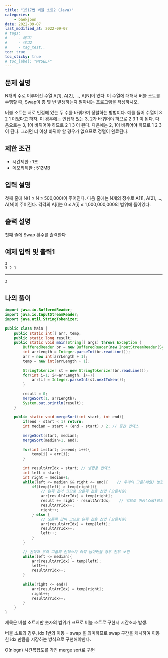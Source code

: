 ```yaml
---
title: "1517번 버블 소트2 (Java)"
categories: 
    - baekjoon
date: 2022-09-07
last_modified_at: 2022-09-07
# tags:
#     - 태그1
#     - 태그2
#     - tag_test..
toc: true
toc_sticky: true
# toc_label: "MYSELF"
---
```

## 문제 설명

N개의 수로 이루어진 수열 A[1], A[2], …, A[N]이 있다. 이 수열에 대해서 버블 소트를 수행할 때, Swap이 총 몇 번 발생하는지 알아내는 프로그램을 작성하시오.

버블 소트는 서로 인접해 있는 두 수를 바꿔가며 정렬하는 방법이다. 예를 들어 수열이 3 2 1 이었다고 하자. 이 경우에는 인접해 있는 3, 2가 바뀌어야 하므로 2 3 1 이 된다. 다음으로는 3, 1이 바뀌어야 하므로 2 1 3 이 된다. 다음에는 2, 1이 바뀌어야 하므로 1 2 3 이 된다. 그러면 더 이상 바꿔야 할 경우가 없으므로 정렬이 완료된다.

## 제한 조건

- 시간제한 : 1초
- 메모리제한 : 512MB

## 입력 설명

첫째 줄에 N(1 ≤ N ≤ 500,000)이 주어진다. 다음 줄에는 N개의 정수로 A[1], A[2], …, A[N]이 주어진다. 각각의 A[i]는 0 ≤ A[i] ≤ 1,000,000,000의 범위에 들어있다.

## 출력 설명

첫째 줄에 Swap 횟수를 출력한다

## 예제 입력 및 출력1

    3
    3 2 1
<hr>

    3

## 나의 풀이

```java
import java.io.BufferedReader;
import java.io.InputStreamReader;
import java.util.StringTokenizer;

public class Main {
    public static int[] arr, temp;
    public static long result;
    public static void main(String[] args) throws Exception {
        BufferedReader br = new BufferedReader(new InputStreamReader(System.in));
        int arrLength = Integer.parseInt(br.readLine());
        arr = new int[arrLength + 1];
        temp = new int[arrLength + 1];
        
        StringTokenizer st = new StringTokenizer(br.readLine());
        for(int i=1; i<=arrLength; i++){
            arr[i] = Integer.parseInt(st.nextToken());
        }
        
        result = 0;
        mergeSort(1, arrLength);
        System.out.println(result);
    }
    
    public static void mergeSort(int start, int end){
        if(end - start < 1) return;
        int median = start + (end - start) / 2; // 중간 인덱스
        
        mergeSort(start, median);
        mergeSort(median+1, end);
        
        for(int i=start; i<=end; i++){
            temp[i] = arr[i];
        }
        
        int resultArrIdx = start; // 병합용 인덱스
        int left = start;
        int right = median+1;
        while(left <= median && right <= end){    // 두개의 그룹(배열) 병합
            if(temp[left] > temp[right]){
                // 왼쪽 값이 크므로 오른쪽 값을 삽입 (오름차순)
                arr[resultArrIdx] = temp[right];
                result += right - resultArrIdx;    // 앞으로 이동(스왑)했으므로 이동한 idx 만큼 결과에 추가
                resultArrIdx++;
                right++;
            } else {
                // 오른쪽 값이 크므로 왼쪽 값을 삽입 (오름차순)
                arr[resultArrIdx] = temp[left];
                resultArrIdx++;
                left++;
            }
        }
        
        // 왼쪽과 우측 그룹의 인덱스가 아직 남아있을 경우 전부 소진
        while(left <= median){
            arr[resultArrIdx] = temp[left];
            left++;
            resultArrIdx++;
        }
    
        while(right <= end){
            arr[resultArrIdx] = temp[right];
            right++;
            resultArrIdx++;
        }
    }
}
```

제목은 버블 소트지만 숫자의 범위가 크므로 버블 소트로 구현시 시간초과 발생.

버블 소트의 경우, idx 1번의 이동 = swap 을 의미하므로 swap 구간을 캐치하여 이동한 idx 만큼을 저장하는 방식으로 구현해야한다.

O(nlogn) 시간복잡도를 가진 merge sort로 구현